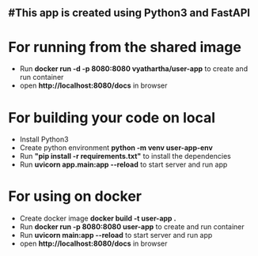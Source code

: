 #This app is created using Python3 and FastAPI
----------------------------------------------------------------
# For running from the shared image
- Run **docker run -d -p 8080:8080 vyathartha/user-app** to create and run container
- open **http://localhost:8080/docs** in browser

# For building your code on local
- Install Python3
- Create python environment **python -m venv user-app-env**
- Run **"pip install -r requirements.txt"** to install the dependencies
- Run **uvicorn app.main:app --reload**  to start server and run app


# For using on docker
- Create docker image **docker build -t user-app .**
- Run **docker run -p 8080:8080 user-app** to create and run container
- Run **uvicorn main:app --reload**  to start server and run app
- open **http://localhost:8080/docs** in browser
